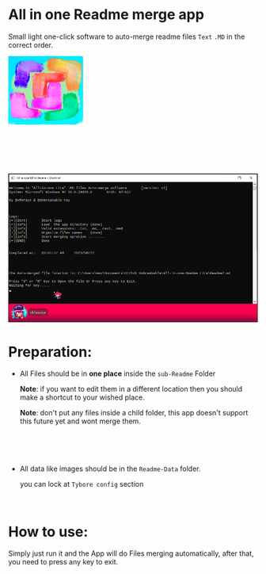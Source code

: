 # All in one Readme merge app

Small light one-click software to auto-merge readme files `Text` `.MD` in the correct order.

<img src="./readme-data/logo.png" alt="logo" style="zoom: 25%;" />



<br><br><br><br>

![image-20230622030211616](./readme-data/image-20230622030211616.png)

# Preparation:

- All Files should be in **one place** inside the `sub-Readme` Folder 

  **Note**: if you want to edit them in a different location then you should make a shortcut to your wished place.

  **Note**: don't put any files inside a child folder, this app doesn't support this future yet and wont merge them.

  <br><br><br>

- All data like images should be in the `Readme-Data` folder.

  you can lock at `Tybore config`  section

  <br>

# How to use:

Simply just run it and the App will do Files merging automatically, after that, you need to press any key to exit.

